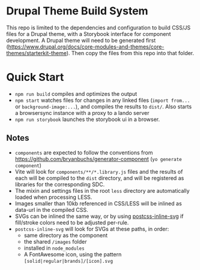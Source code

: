 # Drupal Theme Build System

This repo is limited to the dependencies and configuration to build CSS/JS files for a Drupal theme, with a Storybook interface for component development. A Drupal theme will need to be generated first (https://www.drupal.org/docs/core-modules-and-themes/core-themes/starterkit-theme). Then copy the files from this repo into that folder.

# Quick Start

- `npm run build` compiles and optimizes the output
- `npm start` watches files for changes in any linked files (`import from...` or `background-image:...`), and compiles the results to `dist/`. Also starts a browsersync instance with a proxy to a lando server
- `npm run storybook` launches the storybook ui in a browser.

## Notes

* `components` are expected to follow the conventions from https://github.com/bryanbuchs/generator-component (`yo generate component`)
* Vite will look for `components/**/*.library.js` files and the results of each will be compiled to the `dist` directory, and will be registered as libraries for the corresponding SDC.
* The mixin and settings files in the root `less` directory are automatically loaded when processing LESS.
* Images smaller than 10kb referenced in CSS/LESS will be inlined as data-url in the compiled CSS.
* SVGs can be inlined the same way, or by using [postcss-inline-svg](https://github.com/bryanbuchs/postcss-inline-svg) if fill/stroke colors need to be adjusted per-rule.
* `postcss-inline-svg` will look for SVGs at these paths, in order:
  * same directory as the component
  * the shared `/images` folder
  * installed in `node_modules`
  * A FontAwesome icon, using the pattern `[solid|regular|brands]/[icon].svg`
